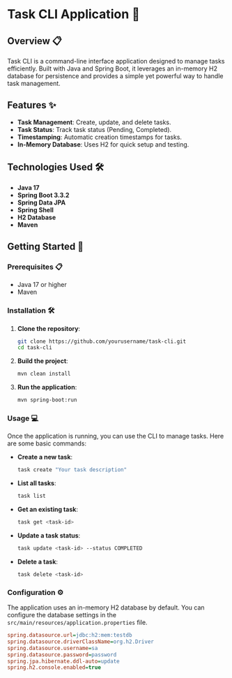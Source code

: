 # Task CLI Application 🚀

## Overview 📋

Task CLI is a command-line interface application designed to manage tasks efficiently. Built with Java and Spring Boot, it leverages an in-memory H2 database for persistence and provides a simple yet powerful way to handle task management.

## Features ✨

- **Task Management**: Create, update, and delete tasks.
- **Task Status**: Track task status (Pending, Completed).
- **Timestamping**: Automatic creation timestamps for tasks.
- **In-Memory Database**: Uses H2 for quick setup and testing.

## Technologies Used 🛠️

- **Java 17**
- **Spring Boot 3.3.2**
- **Spring Data JPA**
- **Spring Shell**
- **H2 Database**
- **Maven**

## Getting Started 🚀

### Prerequisites 📋

- Java 17 or higher
- Maven

### Installation 🛠️

1. **Clone the repository**:
    ```sh
    git clone https://github.com/yourusername/task-cli.git
    cd task-cli
    ```

2. **Build the project**:
    ```sh
    mvn clean install
    ```

3. **Run the application**:
    ```sh
    mvn spring-boot:run
    ```

### Usage 💻

Once the application is running, you can use the CLI to manage tasks. Here are some basic commands:

- **Create a new task**:
    ```sh
    task create "Your task description"
    ```

- **List all tasks**:
    ```sh
    task list
    ```

- **Get an existing task**:
    ```sh
    task get <task-id>
    ```

- **Update a task status**:
    ```sh
    task update <task-id> --status COMPLETED
    ```

- **Delete a task**:
    ```sh
    task delete <task-id>
    ```

### Configuration ⚙️

The application uses an in-memory H2 database by default. You can configure the database settings in the `src/main/resources/application.properties` file.

```ini
spring.datasource.url=jdbc:h2:mem:testdb
spring.datasource.driverClassName=org.h2.Driver
spring.datasource.username=sa
spring.datasource.password=password
spring.jpa.hibernate.ddl-auto=update
spring.h2.console.enabled=true